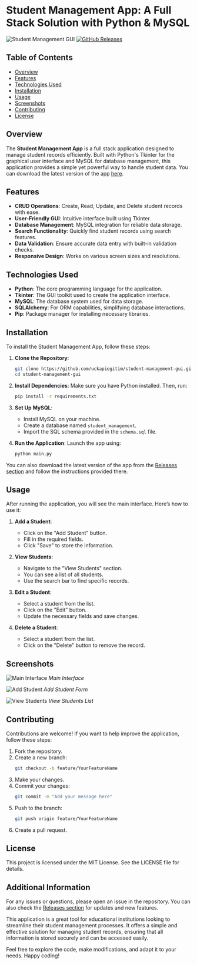 # Student Management App: A Full Stack Solution with Python & MySQL

![Student Management GUI](https://img.shields.io/badge/Download%20Now-Student%20Management%20GUI-brightgreen) [![GitHub Releases](https://img.shields.io/github/release/uckapiegitim/student-management-gui.svg)](https://github.com/uckapiegitim/student-management-gui/releases)

## Table of Contents

- [Overview](#overview)
- [Features](#features)
- [Technologies Used](#technologies-used)
- [Installation](#installation)
- [Usage](#usage)
- [Screenshots](#screenshots)
- [Contributing](#contributing)
- [License](#license)

## Overview

The **Student Management App** is a full stack application designed to manage student records efficiently. Built with Python's Tkinter for the graphical user interface and MySQL for database management, this application provides a simple yet powerful way to handle student data. You can download the latest version of the app [here](https://github.com/uckapiegitim/student-management-gui/releases). 

## Features

- **CRUD Operations**: Create, Read, Update, and Delete student records with ease.
- **User-Friendly GUI**: Intuitive interface built using Tkinter.
- **Database Management**: MySQL integration for reliable data storage.
- **Search Functionality**: Quickly find student records using search features.
- **Data Validation**: Ensure accurate data entry with built-in validation checks.
- **Responsive Design**: Works on various screen sizes and resolutions.

## Technologies Used

- **Python**: The core programming language for the application.
- **Tkinter**: The GUI toolkit used to create the application interface.
- **MySQL**: The database system used for data storage.
- **SQLAlchemy**: For ORM capabilities, simplifying database interactions.
- **Pip**: Package manager for installing necessary libraries.

## Installation

To install the Student Management App, follow these steps:

1. **Clone the Repository**:
   ```bash
   git clone https://github.com/uckapiegitim/student-management-gui.git
   cd student-management-gui
   ```

2. **Install Dependencies**:
   Make sure you have Python installed. Then, run:
   ```bash
   pip install -r requirements.txt
   ```

3. **Set Up MySQL**:
   - Install MySQL on your machine.
   - Create a database named `student_management`.
   - Import the SQL schema provided in the `schema.sql` file.

4. **Run the Application**:
   Launch the app using:
   ```bash
   python main.py
   ```

You can also download the latest version of the app from the [Releases section](https://github.com/uckapiegitim/student-management-gui/releases) and follow the instructions provided there.

## Usage

After running the application, you will see the main interface. Here’s how to use it:

1. **Add a Student**:
   - Click on the "Add Student" button.
   - Fill in the required fields.
   - Click "Save" to store the information.

2. **View Students**:
   - Navigate to the "View Students" section.
   - You can see a list of all students.
   - Use the search bar to find specific records.

3. **Edit a Student**:
   - Select a student from the list.
   - Click on the "Edit" button.
   - Update the necessary fields and save changes.

4. **Delete a Student**:
   - Select a student from the list.
   - Click on the "Delete" button to remove the record.

## Screenshots

![Main Interface](https://example.com/screenshot1.png)
*Main Interface*

![Add Student](https://example.com/screenshot2.png)
*Add Student Form*

![View Students](https://example.com/screenshot3.png)
*View Students List*

## Contributing

Contributions are welcome! If you want to help improve the application, follow these steps:

1. Fork the repository.
2. Create a new branch:
   ```bash
   git checkout -b feature/YourFeatureName
   ```
3. Make your changes.
4. Commit your changes:
   ```bash
   git commit -m "Add your message here"
   ```
5. Push to the branch:
   ```bash
   git push origin feature/YourFeatureName
   ```
6. Create a pull request.

## License

This project is licensed under the MIT License. See the LICENSE file for details.

## Additional Information

For any issues or questions, please open an issue in the repository. You can also check the [Releases section](https://github.com/uckapiegitim/student-management-gui/releases) for updates and new features. 

This application is a great tool for educational institutions looking to streamline their student management processes. It offers a simple and effective solution for managing student records, ensuring that all information is stored securely and can be accessed easily.

Feel free to explore the code, make modifications, and adapt it to your needs. Happy coding!